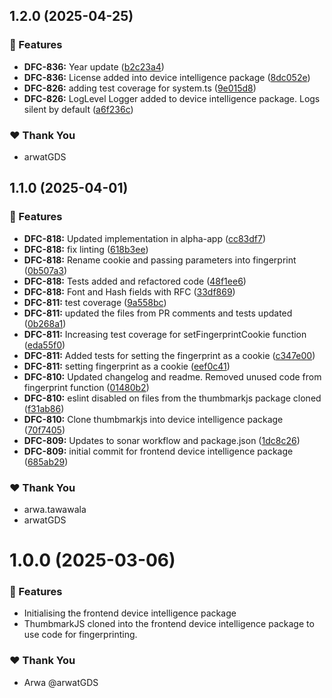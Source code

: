 ## 1.2.0 (2025-04-25)

### 🚀 Features

- **DFC-836:** Year update ([b2c23a4](https://github.com/govuk-one-login/govuk-one-login-frontend/commit/b2c23a4))
- **DFC-836:** License added into device intelligence package ([8dc052e](https://github.com/govuk-one-login/govuk-one-login-frontend/commit/8dc052e))
- **DFC-826:** adding test coverage for system.ts ([9e015d8](https://github.com/govuk-one-login/govuk-one-login-frontend/commit/9e015d8))
- **DFC-826:** LogLevel Logger added to device intelligence package. Logs silent by default ([a6f236c](https://github.com/govuk-one-login/govuk-one-login-frontend/commit/a6f236c))

### ❤️ Thank You

- arwatGDS

## 1.1.0 (2025-04-01)

### 🚀 Features

- **DFC-818:** Updated implementation in alpha-app ([cc83df7](https://github.com/govuk-one-login/govuk-one-login-frontend/commit/cc83df7))
- **DFC-818:** fix linting ([618b3ee](https://github.com/govuk-one-login/govuk-one-login-frontend/commit/618b3ee))
- **DFC-818:** Rename cookie and passing parameters into fingerprint ([0b507a3](https://github.com/govuk-one-login/govuk-one-login-frontend/commit/0b507a3))
- **DFC-818:** Tests added and refactored code ([48f1ee6](https://github.com/govuk-one-login/govuk-one-login-frontend/commit/48f1ee6))
- **DFC-818:** Font and Hash fields with RFC ([33df869](https://github.com/govuk-one-login/govuk-one-login-frontend/commit/33df869))
- **DFC-811:** test coverage ([9a558bc](https://github.com/govuk-one-login/govuk-one-login-frontend/commit/9a558bc))
- **DFC-811:** updated the files from PR comments and tests updated ([0b268a1](https://github.com/govuk-one-login/govuk-one-login-frontend/commit/0b268a1))
- **DFC-811:** Increasing test coverage for setFingerprintCookie function ([eda55f0](https://github.com/govuk-one-login/govuk-one-login-frontend/commit/eda55f0))
- **DFC-811:** Added tests for setting the fingerprint as a cookie ([c347e00](https://github.com/govuk-one-login/govuk-one-login-frontend/commit/c347e00))
- **DFC-811:** setting fingerprint as a cookie ([eef0c41](https://github.com/govuk-one-login/govuk-one-login-frontend/commit/eef0c41))
- **DFC-810:** Updated changelog and readme. Removed unused code from fingerprint function ([01480b2](https://github.com/govuk-one-login/govuk-one-login-frontend/commit/01480b2))
- **DFC-810:** eslint disabled on files from the thumbmarkjs package cloned ([f31ab86](https://github.com/govuk-one-login/govuk-one-login-frontend/commit/f31ab86))
- **DFC-810:** Clone thumbmarkjs into device intelligence package ([70f7405](https://github.com/govuk-one-login/govuk-one-login-frontend/commit/70f7405))
- **DFC-809:** Updates to sonar workflow and package.json ([1dc8c26](https://github.com/govuk-one-login/govuk-one-login-frontend/commit/1dc8c26))
- **DFC-809:** initial commit for frontend device intelligence package ([685ab29](https://github.com/govuk-one-login/govuk-one-login-frontend/commit/685ab29))

### ❤️ Thank You

- arwa.tawawala
- arwatGDS

# 1.0.0 (2025-03-06)

### 🚀 Features

- Initialising the frontend device intelligence package
- ThumbmarkJS cloned into the frontend device intelligence package to use code for fingerprinting.

### ❤️  Thank You

- Arwa @arwatGDS